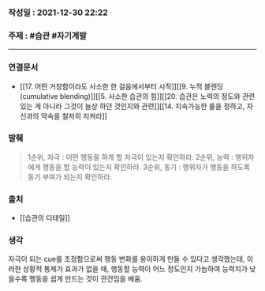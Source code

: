 ### 작성일 : 2021-12-30 22:22
### 주제 : #습관 #자기계발 
----
### 연결문서
- [[17. 어떤 거창함이라도 사소한 한 걸음에서부터 시작]][[9. 누적 블렌딩(cumulative blending)]][[5. 사소한 습관의 힘]][[20. 습관은 노력의 정도와 관련 있는 게 아니라 그것이 늘상 하던 것인지와 관련]][[14. 지속가능한 룰을 정하고, 자신과의 약속을 철저히 지켜라]]
### 발췌
>1순위, 자극 : 어떤 행동을 하게 할 자극이 있는지 확인하라.
2순위, 능력 : 행위자에게 행동을 할 능력이 있는지 확인하라.
3순위, 동기 : 행위자가 행동을 하도록 동기 부여가 되는지 확인하라.

### 출처
- [[습관의 디테일]]
### 생각
자극이 되는 cue를 조정함으로써 행동 변화를 용이하게 만들 수 있다고 생각했는데, 이러한 상황적 통제가 효과가 없을 때, 행동할 능력이 어느 정도인지 가늠하여 능력치가 낮을수록 행동을 쉽게 만드는 것이 관건임을 배움. 